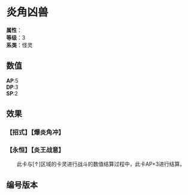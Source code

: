 <script setup>
let list = [
    { number: "SP01-004", url: "/packs/SP02" }
]
</script>

# 炎角凶兽

**属性**：<CardAttribute text="火"/><br>
**等级**：3<br>
**系类**：怪灵

## 数值

**AP**:5<br>
**DP**:3<br>
**SP**:2

## 效果

### 【招式】【爆炎角冲】

### 【永恒】【炎王战意】

&emsp;&emsp;此卡与[↑]区域的卡灵进行战斗的数值结算过程中，此卡AP+3进行结算。

## 编号版本

<CardNumberBox :list="list"/>